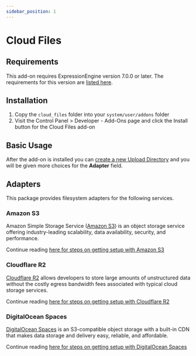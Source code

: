 ```yaml
---
sidebar_position: 1
---
```


# Cloud Files

## Requirements

This add-on requires ExpressionEngine version 7.0.0 or later.
The requirements for this version are [listed here](https://docs.expressionengine.com/v7/installation/requirements.html#recommended-requirements).

## Installation

1. Copy the `cloud_files` folder into your `system/user/addons` folder
2. Visit the Control Panel > Developer - Add-Ons page and click the Install button for the Cloud Files add-on

## Basic Usage

After the add-on is installed you can [create a new Upload Directory](https://docs.expressionengine.com/v7/control-panel/file-manager/upload-directories.html#createedit-upload-directory) and you will be given more choices for the **Adapter** field.

## Adapters

This package provides filesystem adapters for the following services.

### Amazon S3

Amazon Simple Storage Service ([Amazon S3](https://aws.amazon.com/s3/)) is an object storage service offering industry-leading scalability, data availability, security, and performance.

Continue reading [here for steps on getting setup with Amazon S3](./adapter-aws-s3.md)

### Cloudflare R2

[Cloudflare R2](https://www.cloudflare.com/products/r2/) allows developers to store large amounts of unstructured data without the costly egress bandwidth fees associated with typical cloud storage services.

Continue reading [here for steps on getting setup with Cloudflare R2](./adapter-cf-r2.md)

### DigitalOcean Spaces

[DigitalOcean Spaces](https://www.digitalocean.com/products/spaces) is an S3-compatible object storage with a built-in CDN that makes data storage and delivery easy, reliable, and affordable.

Continue reading [here for steps on getting setup with DigitalOcean Spaces](./adapter-do-spaces.md)